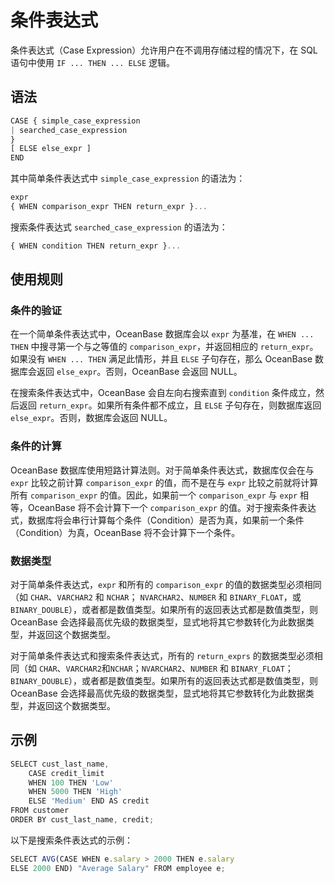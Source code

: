 条件表达式 
==========================



条件表达式（Case Expression）允许用户在不调用存储过程的情况下，在 SQL 语句中使用 `IF ... THEN ... ELSE` 逻辑。

语法 
--------------

```javascript
CASE { simple_case_expression
| searched_case_expression
}
[ ELSE else_expr ]
END
```



其中简单条件表达式中 `simple_case_expression` 的语法为：

```javascript
expr
{ WHEN comparison_expr THEN return_expr }...
```



搜索条件表达式 `searched_case_expression` 的语法为：

```javascript
{ WHEN condition THEN return_expr }...
```



使用规则 
----------------

### 条件的验证 

在一个简单条件表达式中，OceanBase 数据库会以 `expr` 为基准，在 `WHEN ... THEN` 中搜寻第一个与之等值的 `comparison_expr`，并返回相应的 `return_expr`。如果没有 `WHEN ... THEN` 满足此情形，并且 `ELSE` 子句存在，那么 OceanBase 数据库会返回 `else_expr`。否则，OceanBase 会返回 NULL。

在搜索条件表达式中，OceanBase 会自左向右搜索直到 `condition` 条件成立，然后返回 `return_expr`。如果所有条件都不成立，且 `ELSE` 子句存在，则数据库返回 `else_expr`。否则，数据库会返回 NULL。

### 条件的计算 

OceanBase 数据库使用短路计算法则。对于简单条件表达式，数据库仅会在与 `expr` 比较之前计算 `comparison_expr` 的值，而不是在与 `expr` 比较之前就将计算所有 `comparison_expr` 的值。因此，如果前一个 `comparison_expr` 与 `expr` 相等，OceanBase 将不会计算下一个 `comparison_expr` 的值。对于搜索条件表达式，数据库将会串行计算每个条件（Condition）是否为真，如果前一个条件（Condition）为真，OceanBase 将不会计算下一个条件。

### 数据类型 

对于简单条件表达式，`expr` 和所有的 `comparison_expr` 的值的数据类型必须相同（如 `CHAR`、`VARCHAR2` 和 `NCHAR`； `NVARCHAR2`、`NUMBER` 和 `BINARY_FLOAT`，或 `BINARY_DOUBLE`），或者都是数值类型。如果所有的返回表达式都是数值类型，则 OceanBase 会选择最高优先级的数据类型，显式地将其它参数转化为此数据类型，并返回这个数据类型。

对于简单条件表达式和搜索条件表达式，所有的 `return_exprs` 的数据类型必须相同（如 `CHAR`、`VARCHAR2`和`NCHAR`；`NVARCHAR2`、`NUMBER` 和 `BINARY_FLOAT`；`BINARY_DOUBLE`），或者都是数值类型。如果所有的返回表达式都是数值类型，则 OceanBase 会选择最高优先级的数据类型，显式地将其它参数转化为此数据类型，并返回这个数据类型。

示例 
--------------

```javascript
SELECT cust_last_name,
    CASE credit_limit
    WHEN 100 THEN 'Low'
    WHEN 5000 THEN 'High'
    ELSE 'Medium' END AS credit
FROM customer
ORDER BY cust_last_name, credit;
```



以下是搜索条件表达式的示例：

```javascript
SELECT AVG(CASE WHEN e.salary > 2000 THEN e.salary
ELSE 2000 END) "Average Salary" FROM employee e;
```



